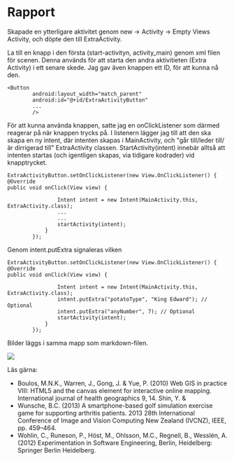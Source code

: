 
# Rapport
Skapade en ytterligare aktivitet genom new -> Activity -> Empty Views Activity, och döpte den till ExtraActivity.

La till en knapp i den första (start-activityn, activity_main) genom xml filen för scenen. Denna används för att starta den andra aktivitieten (Extra Activity)
i ett senare skede. Jag gav även knappen ett ID, för att kunna nå den.
```
<Button
        android:layout_width="match_parent"
        android:id="@+id/ExtraActivityButton"
        ...
        />
```
För att kunna använda knappen, satte jag en onClickListener som därmed reagerar på när knappen trycks på. I listenern lägger jag till att
den ska skapa en ny intent, där intenten skapas i MainActivity, och "går till/leder till/är dirrigerad till" ExtraActivity classen. StartActivity(intent)
innebär alltså att intenten startas (och igentligen skapas, via tidigare kodrader) vid knapptrycket.
```
ExtraActivityButton.setOnClickListener(new View.OnClickListener() {
@Override
public void onClick(View view) {

                Intent intent = new Intent(MainActivity.this, ExtraActivity.class);
                ...
                ...
                startActivity(intent);
            }
        });
```

Genom intent.putExtra signaleras vilken 
```
ExtraActivityButton.setOnClickListener(new View.OnClickListener() {
@Override
public void onClick(View view) {

                Intent intent = new Intent(MainActivity.this, ExtraActivity.class);
                intent.putExtra("potatoType", "King Edward"); // Optional
                intent.putExtra("anyNumber", 7); // Optional
                startActivity(intent);
            }
        });
```



Bilder läggs i samma mapp som markdown-filen.

![](android.png)

Läs gärna:

- Boulos, M.N.K., Warren, J., Gong, J. & Yue, P. (2010) Web GIS in practice VIII: HTML5 and the canvas element for interactive online mapping. International journal of health geographics 9, 14. Shin, Y. &
- Wunsche, B.C. (2013) A smartphone-based golf simulation exercise game for supporting arthritis patients. 2013 28th International Conference of Image and Vision Computing New Zealand (IVCNZ), IEEE, pp. 459–464.
- Wohlin, C., Runeson, P., Höst, M., Ohlsson, M.C., Regnell, B., Wesslén, A. (2012) Experimentation in Software Engineering, Berlin, Heidelberg: Springer Berlin Heidelberg.
